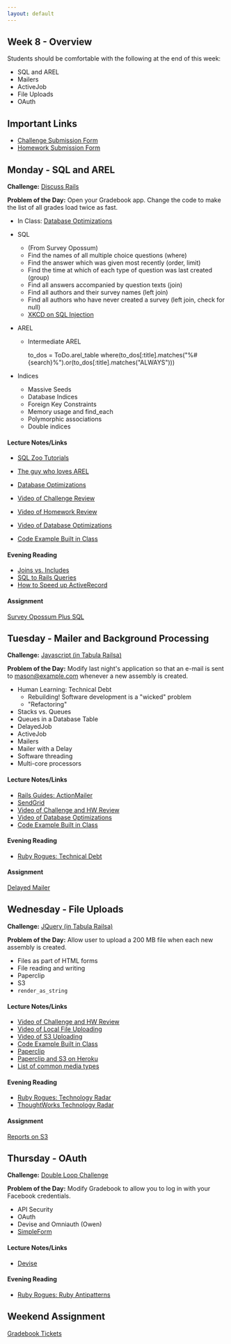 ```yaml
---
layout: default
---
```


## Week 8 - Overview

Students should be comfortable with the following at the end of this week:

* SQL and AREL
* Mailers
* ActiveJob
* File Uploads
* OAuth


## Important Links

* [Challenge Submission Form](http://goo.gl/forms/OzzXZL6iEF)
* [Homework Submission Form](http://goo.gl/forms/o9so3mi9Sd)


## Monday - SQL and AREL

**Challenge:** [Discuss Rails](https://github.com/masonfmatthews/rails_assignments/blob/master/challenges/discuss_rails.md)

**Problem of the Day:** Open your Gradebook app.  Change the code to make the list of all grades load twice as fast.

* In Class: [Database Optimizations](https://github.com/tiyd-rails-2015-05/database_optimizations)
* SQL
  * (From Survey Opossum)
  * Find the names of all multiple choice questions (where)
  * Find the answer which was given most recently (order, limit)
  * Find the time at which of each type of question was last created (group)
  * Find all answers accompanied by question texts (join)
  * Find all authors and their survey names (left join)
  * Find all authors who have never created a survey (left join, check for null)
  * [XKCD on SQL Injection](https://xkcd.com/327/)
* AREL
  * Intermediate AREL

    to_dos = ToDo.arel_table
    where(to_dos[:title].matches("%#{search}%").or(to_dos[:title].matches("ALWAYS")))

* Indices
  * Massive Seeds
  * Database Indices
  * Foreign Key Constraints
  * Memory usage and find_each
  * Polymorphic associations
  * Double indices

#### Lecture Notes/Links

* [SQL Zoo Tutorials](http://sqlzoo.net/wiki/Main_Page)
* [The guy who loves AREL](http://www.youtube.com/watch?v=ShPAxNcLm3o)

* [Database Optimizations](https://github.com/tiyd-rails-2015-01/database_optimizations)
* [Video of Challenge Review](http://youtu.be/TWh8Ry4OQZc)
* [Video of Homework Review](https://www.youtube.com/watch?v=jlJnz0haP-s)
* [Video of Database Optimizations](http://youtu.be/MfY1mBw0OQU)
* [Code Example Built in Class](https://github.com/tiyd-rails-2015-01/tons_of_students_example)

#### Evening Reading

* [Joins vs. Includes](http://blog.bigbinary.com/2013/07/01/preload-vs-eager-load-vs-joins-vs-includes.html)
* [SQL to Rails Queries](http://guides.rubyonrails.org/v3.2.13/active_record_querying.html)
* [How to Speed up ActiveRecord](http://blog.codeship.com/speed-up-activerecord/)

#### Assignment

[Survey Opossum Plus SQL](https://github.com/tiyd-rails-2015-05/survey_opossum_plus_sql)


## Tuesday - Mailer and Background Processing

**Challenge:** [Javascript (in Tabula Railsa)](https://github.com/masonfmatthews/rails_assignments/blob/master/challenges/rails_javascript.md)

**Problem of the Day:** Modify last night's application so that an e-mail is sent to mason@example.com whenever a new assembly is created.

* Human Learning: Technical Debt
  * Rebuilding!  Software development is a "wicked" problem
  * "Refactoring"
* Stacks vs. Queues
* Queues in a Database Table
* DelayedJob
* ActiveJob
* Mailers
* Mailer with a Delay
* Software threading
* Multi-core processors

#### Lecture Notes/Links

* [Rails Guides: ActionMailer](http://guides.rubyonrails.org/action_mailer_basics.html)
* [SendGrid](https://addons.heroku.com/sendgrid?utm_campaign=category&utm_medium=dashboard&utm_source=addons)
* [Video of Challenge and HW Review](https://www.youtube.com/watch?v=wla10CPMTUg)
* [Video of Database Optimizations](https://www.youtube.com/watch?v=sPkraiw-IOI)
* [Code Example Built in Class](https://github.com/tiyd-rails-2015-01/mailer_example)

#### Evening Reading

* [Ruby Rogues: Technical Debt](http://devchat.tv/ruby-rogues/technical-debt)

#### Assignment

[Delayed Mailer](https://github.com/tiyd-rails-2015-05/delayed_mailer)


## Wednesday - File Uploads

**Challenge:** [JQuery (in Tabula Railsa)](https://github.com/masonfmatthews/rails_assignments/blob/master/challenges/rails_jquery.md)

**Problem of the Day:** Allow user to upload a 200 MB file when each new assembly is created.

* Files as part of HTML forms
* File reading and writing
* Paperclip
* S3
* `render_as_string`

#### Lecture Notes/Links

* [Video of Challenge and HW Review](http://youtu.be/X-mKXOMm2hU)
* [Video of Local File Uploading](http://youtu.be/zQNPnmsRxGM)
* [Video of S3 Uploading](http://youtu.be/bAeGKJ-Wl4g)
* [Code Example Built in Class](https://github.com/tiyd-rails-2015-01/s3_example)
* [Paperclip](https://github.com/thoughtbot/paperclip)
* [Paperclip and S3 on Heroku](https://devcenter.heroku.com/articles/paperclip-s3)
* [List of common media types](http://en.wikipedia.org/wiki/Internet_media_type#List_of_common_media_types)

#### Evening Reading

* [Ruby Rogues: Technology Radar](http://devchat.tv/ruby-rogues/195-rr-building-your-technology-radar-with-neal-ford)
* [ThoughtWorks Technology Radar](http://www.thoughtworks.com/radar/tools)

#### Assignment

[Reports on S3](https://github.com/tiyd-rails-2015-05/reports_on_s3)


## Thursday - OAuth

**Challenge:** [Double Loop Challenge](https://github.com/masonfmatthews/rails_assignments/blob/master/challenges/double_loop_challenge.md)

**Problem of the Day:** Modify Gradebook to allow you to log in with your Facebook credentials.

* API Security
* OAuth
* Devise and Omniauth (Owen)
* [SimpleForm](https://github.com/plataformatec/simple_form)

#### Lecture Notes/Links

* [Devise](https://github.com/plataformatec/devise)

#### Evening Reading

* [Ruby Rogues: Ruby Antipatterns](http://devchat.tv/ruby-rogues/032-rr-ruby-antipatterns)

## Weekend Assignment

[Gradebook Tickets](https://github.com/tiyd-rails-2015-05/gradebook_tickets)
